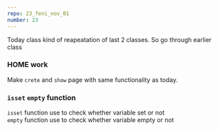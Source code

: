 ```yaml
---
repo: 23_feni_nov_01
number: 23 
---
```


Today class kind of reapeatation of last 2 classes. So go through earlier class

###  HOME work
Make   `crete` and `show` page with same functionality as today.

### `isset` `empty` function 
`isset` function use to check whether variable set or not     
`empty` function use to check whether variable empty or not
